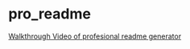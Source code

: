 # pro_readme

[Walkthrough Video of profesional readme generator
](https://drive.google.com/file/d/1lWnShsOs5ng3QkdOo6A7iRWrxstAg9-A/view)